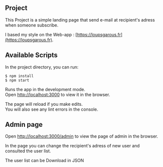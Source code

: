 ## Project
This Project is a simple landing page that send e-mail at recipient's adress when someone subscribe.

I based my style on the Web-app : [https://loupsgarous.fr](https://loupsgarous.fr).

## Available Scripts

In the project directory, you can run:
```
$ npm install
$ npm start
```
Runs the app in the development mode.<br>
Open [http://localhost:3000](http://localhost:3000) to view it in the browser.

The page will reload if you make edits.<br>
You will also see any lint errors in the console.

## Admin page

Open [http://localhost:3000/admin](http://localhost:3000/admin) to view the page of admin in the browser.

In the page you can change the recipient's adress of new user and consulted the user list.

The user list can be Download in JSON